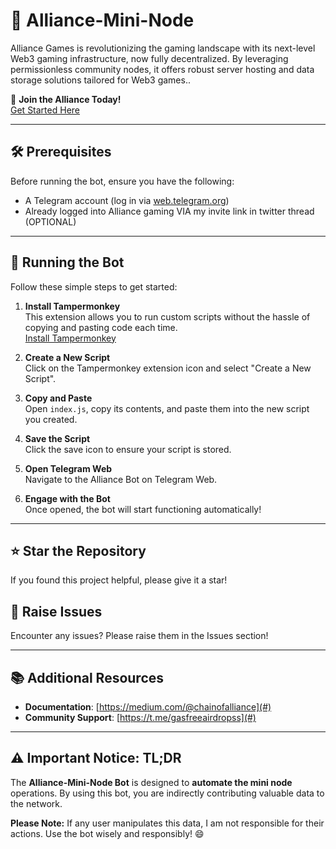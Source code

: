 # 🌌 Alliance-Mini-Node

Alliance Games is revolutionizing the gaming landscape with its next-level Web3 gaming infrastructure, now fully decentralized. By leveraging permissionless community nodes, it offers robust server hosting and data storage solutions tailored for Web3 games..

🚀 **Join the Alliance Today!**  
[Get Started Here](https://x.com/DefiAlchemistry/status/1854162429359575104)

---

## 🛠️ Prerequisites

Before running the bot, ensure you have the following:

- A Telegram account (log in via [web.telegram.org](https://web.telegram.org))
- Already logged into Alliance gaming VIA my invite link in twitter thread (OPTIONAL)

---

## 🚀 Running the Bot

Follow these simple steps to get started:

1. **Install Tampermonkey**  
   This extension allows you to run custom scripts without the hassle of copying and pasting code each time.  
   [Install Tampermonkey](https://chromewebstore.google.com/detail/tampermonkey/dhdgffkkebhmkfjojejmpbldmpobfkfo)

2. **Create a New Script**  
   Click on the Tampermonkey extension icon and select "Create a New Script".

3. **Copy and Paste**  
   Open `index.js`, copy its contents, and paste them into the new script you created.

4. **Save the Script**  
   Click the save icon to ensure your script is stored.

5. **Open Telegram Web**  
   Navigate to the Alliance Bot on Telegram Web.

6. **Engage with the Bot**  
   Once opened, the bot will start functioning automatically!

---

## ⭐ Star the Repository

If you found this project helpful, please give it a star! 

## 🐞 Raise Issues

Encounter any issues? Please raise them in the Issues section!

---

## 📚 Additional Resources

- **Documentation**: [https://medium.com/@chainofalliance](#)  
- **Community Support**: [https://t.me/gasfreeairdropss](#)

---

## ⚠️ Important Notice: TL;DR

The **Alliance-Mini-Node Bot** is designed to **automate the mini node** operations. By using this bot, you are indirectly contributing valuable data to the network. 

**Please Note:** If any user manipulates this data, I am not responsible for their actions. Use the bot wisely and responsibly! 😄
